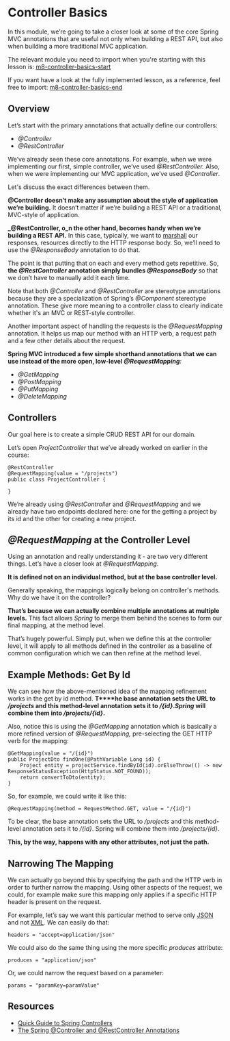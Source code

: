 # Controller Basics

In this module, we’re going to take a closer look at some of the core Spring MVC annotations that are useful not only when building a REST API, but also when building a more traditional MVC application.

The relevant module you need to import when you're starting with this lesson is: [m8-controller-basics-start](https://github.com/eugenp/learn-spring/tree/module8/m8-controller-basics-start)

If you want have a look at the fully implemented lesson, as a reference, feel free to import: [m8-controller-basics-end](https://github.com/eugenp/learn-spring/tree/module8/m8-controller-basics-end)

## Overview

Let’s start with the primary annotations that actually define our controllers:

-   _@Controller_
-   _@RestController_

We’ve already seen these core annotations. For example, when we were implementing our first, simple controller, we’ve used _@RestController._ Also, when we were implementing our MVC application, we’ve used _@Controller_.

Let's discuss the exact differences between them.

**@Controller doesn’t make any assumption about the style of application we’re building.** It doesn’t matter if we’re building a REST API or a traditional, MVC-style of application.

**_@RestController, o_n the other hand, becomes handy when we’re building a REST API.** In this case, typically, we want to [marshall](https://en.wikipedia.org/wiki/Marshalling_(computer_science)) our responses, resources directly to the HTTP response body. So, we’ll need to use the _@ResponseBody_ annotation to do that.

The point is that putting that on each and every method gets repetitive. So, **the _@RestController_ annotation simply bundles _@ResponseBody_** so that we don’t have to manually add it each time.

Note that both _@Controller_ and _@RestController_ are stereotype annotations because they are a specialization of Spring’s _@Component_ stereotype annotation. These give more meaning to a controller class to clearly indicate whether it's an MVC or REST-style controller.

Another important aspect of handling the requests is the _@RequestMapping_ annotation. It helps us map our method with an HTTP verb, a request path and a few other details about the request.

**Spring MVC introduced a few simple shorthand annotations that we can use instead of the more open, low-level _@RequestMapping_**_:_

-   _@GetMapping_
-   _@PostMapping_
-   _@PutMapping_
-   _@DeleteMapping_

## Controllers

Our goal here is to create a simple CRUD REST API for our domain.

Let’s open _ProjectController_ that we’ve already worked on earlier in the course:

```
@RestController
@RequestMapping(value = "/projects")
public class ProjectController {

}
```

We’re already using _@RestController_ and _@RequestMapping_ and we already have two endpoints declared here: one for the getting a project by its id and the other for creating a new project.

## _@RequestMapping_ at the Controller Level

Using an annotation and really understanding it - are two very different things. Let’s have a closer look at _@RequestMapping_.

**It is defined not on an individual method, but at the base controller level.**

Generally speaking, the mappings logically belong on controller's methods. Why do we have it on the controller?

**That’s because we can actually combine multiple annotations at multiple levels.** This fact allows _Spring_ to merge them behind the scenes to form our final mapping, at the method level.

That’s hugely powerful. Simply put, when we define this at the controller level, it will apply to all methods defined in the controller as a baseline of common configuration which we can then refine at the method level.

## Example Methods: Get By Id

We can see how the above-mentioned idea of the mapping refinement works in the get by id method. **T****he base annotation sets the URL to _/projects_ and this method-level annotation sets it to _/{id}_._Spring_ will combine them into _/projects/{id}_.**

Also, notice this is using the _@GetMapping_ annotation which is basically a more refined version of _@RequestMapping,_ pre-selecting the GET HTTP verb for the mapping:

```
@GetMapping(value = "/{id}")
public ProjectDto findOne(@PathVariable Long id) {
    Project entity = projectService.findById(id).orElseThrow(() -> new ResponseStatusException(HttpStatus.NOT_FOUND));
    return convertToDto(entity);
}
```

So, for example, we could write it like this:

```
@RequestMapping(method = RequestMethod.GET, value = "/{id}")
```

To be clear, the base annotation sets the URL to _/projects_ and this method-level annotation sets it to _/{id}_. Spring will combine them into _/projects/{id}_.

**This, by the way, happens with any other attributes, not just the path.**

## Narrowing The Mapping

We can actually go beyond this by specifying the path and the HTTP verb in order to further narrow the mapping. Using other aspects of the request, we could, for example make sure this mapping only applies if a specific HTTP header is present on the request.

For example, let’s say we want this particular method to serve only [JSON](https://www.json.org/) and not [XML](https://en.wikipedia.org/wiki/XML)_._ We can easily do that:

```
headers = "accept=application/json"
```

We could also do the same thing using the more specific _produces_ attribute:

```
produces = "application/json"
```

Or, we could narrow the request based on a parameter:

```
params = "paramKey=paramValue"
```


## Resources
- [Quick Guide to Spring Controllers](https://www.baeldung.com/spring-controllers)
- [The Spring @Controller and @RestController Annotations](https://www.baeldung.com/spring-controller-vs-restcontroller)

